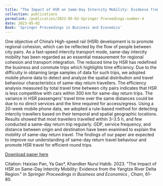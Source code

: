 ```yaml
---
title: "The Impact of HSR on Same-Day Intercity Mobility: Evidence from the Yangtze River Delta Region"
collection: publications
permalink: /publication/2023-05-02-Springer Proceedings-number-4
date: 2023-05-02
Book: 'Springer Proceedings in Business and Economics'
---
```


One objective of China’s High-speed rail (HSR) development is to promote regional cohesion, which can be reflected by the flow of people between city pairs. As a fast-speed intercity transport mode, same-day intercity mobility has been regarded as an essential measurement for regional cohesion and transport integration. The reduced time by HSR has redefined the business and commute trips which highlights time efficiency. Due to the difficulty in obtaining large samples of data for such trips, we adopted mobile phone data to detect and analyze the spatial distribution and travel behaviour characteristics of same-day return travellers. The efficiency analysis measured by total travel time between city pairs indicates that HSR is less competitive with cars within 300 km for same-day return trips. The variance in HSR passengers’ travel time over the same distances could be due to no direct services and the time required for access/egress. Using a 20-week mobile phone data, we adopted a rule-based method for detecting intercity travellers based on their temporal and spatial geographic locations. Results showed that most travellers travelled within 3–3.5 h, and few conducted a same-day return trip regularly. GDP, service frequency, and distance between origin and destination have been examined to explain the mobility of same-day return travel. The findings of our paper are expected to improve our understanding of same-day return travel behaviour and promote HSR travel for efficient round trips.

[Download paper here](http://luciagao.github.io/files/1-978-3-031-26340-8-2ndHSRconference.pdf)

Citation: Haixiao Pan, Ya Gao*, Khandker Nurul Habib. 2023. &quot;The Impact of HSR on Same-Day Intercity Mobility: Evidence from the Yangtze River Delta Region.&quot; <i> In Springer Proceedings in Business and Economics , Cham</i>, 61-80.
